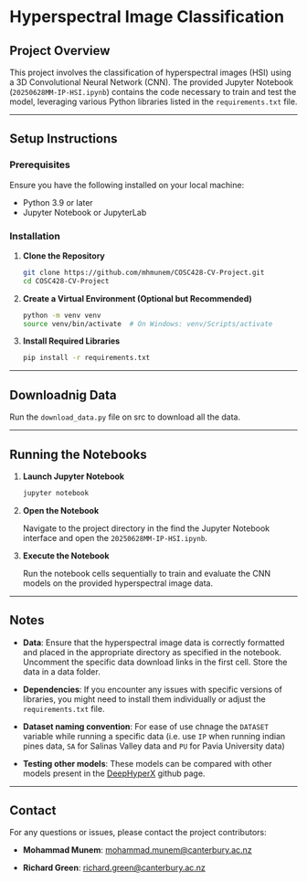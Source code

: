 # Hyperspectral Image Classification

## Project Overview

This project involves the classification of hyperspectral images (HSI) using a 3D Convolutional Neural Network (CNN). The provided Jupyter Notebook (`20250628MM-IP-HSI.ipynb`) contains the code necessary to train and test the model, leveraging various Python libraries listed in the `requirements.txt` file.

---

## Setup Instructions

### Prerequisites

Ensure you have the following installed on your local machine:

- Python 3.9 or later
- Jupyter Notebook or JupyterLab

### Installation

1. **Clone the Repository**

   ```bash
   git clone https://github.com/mhmunem/COSC428-CV-Project.git
   cd COSC428-CV-Project
   ```

2. **Create a Virtual Environment (Optional but Recommended)**

    ```bash
    python -m venv venv
    source venv/bin/activate  # On Windows: venv/Scripts/activate
    ```

3. **Install Required Libraries**

    ```bash
    pip install -r requirements.txt
    ```
---

## Downloadnig Data
Run the `download_data.py` file on src to download all the data.

---

## Running the Notebooks

1. **Launch Jupyter Notebook**

    ```bash
    jupyter notebook
    ```

2. **Open the Notebook**

    Navigate to the project directory in the find the Jupyter Notebook interface and open the `20250628MM-IP-HSI.ipynb`.

3. **Execute the Notebook**

    Run the notebook cells sequentially to train and evaluate the CNN models on the provided hyperspectral image data.

---

## Notes

- **Data**: Ensure that the hyperspectral image data is correctly formatted and placed in the appropriate directory as specified in the notebook. Uncomment the specific data download links in the first cell. Store the data in a data folder.

- **Dependencies**: If you encounter any issues with specific versions of libraries, you might need to install them individually or adjust the `requirements.txt` file.

- **Dataset naming convention**: For ease of use chnage the `DATASET` variable while running a specific data (i.e. use `IP` when running indian pines data, `SA` for Salinas Valley data and `PU` for Pavia University data)

- **Testing other models**: These models can be compared with other models present in the [DeepHyperX](https://github.com/nshaud/DeepHyperX) github page.

---

## Contact

For any questions or issues, please contact the project contributors:

- **Mohammad Munem**: [mohammad.munem@canterbury.ac.nz](mailto:mohammad.munem@canterbury.ac.nz)

- **Richard Green**:  [richard.green@canterbury.ac.nz](mailto:richard.green@canterbury.ac.nz)
